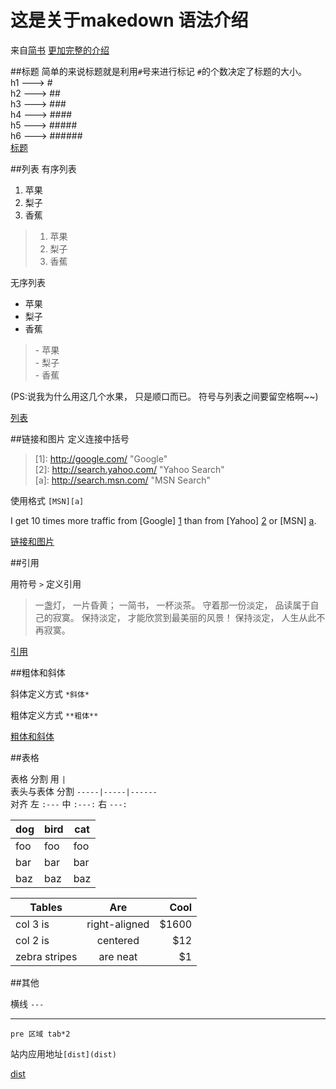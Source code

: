 # 这是关于makedown 语法介绍
来自[简书](http://www.jianshu.com/p/q81RER)   [更加完整的介绍](http://wowubuntu.com/markdown/)

##标题
简单的来说标题就是利用`#`号来进行标记 `#`的个数决定了标题的大小。
<br>h1 ---> \# 
<br>h2 ---> \#\#
<br>h3 ---> \#\#\#
<br>h4 ---> \#\#\#\#
<br>h5 ---> \#\#\#\#\#
<br>h6 ---> \#\#\#\#\#\#
<br>
[标题](http://ww4.sinaimg.cn/large/687afc7fjw1dzs5crii94j.jpg)

##列表
有序列表<br>
1. 苹果<br>
2. 梨子<br>
3. 香蕉<br>

>1. 苹果<br>
>2. 梨子<br>
>3. 香蕉<br>

无序列表
- 苹果<br>
- 梨子<br>
- 香蕉<br>

>\- 苹果<br>
>\- 梨子<br>
>\- 香蕉<br>

\(PS:说我为什么用这几个水果， 只是顺口而已。 符号与列表之间要留空格啊~~\)

[列表](http://ww1.sinaimg.cn/large/687afc7fjw1dzs56gavuzj.jpg)

##链接和图片
定义连接中括号
>\[1]: http://google.com/        "Google" <br>
>\[2]: http://search.yahoo.com/  "Yahoo Search" <br>
>\[a]: http://search.msn.com/    "MSN Search" <br>

使用格式 `[MSN][a]` <br>

I get 10 times more traffic from [Google] [1] than from
[Yahoo] [2] or [MSN] [a].

[1]: http://google.com/        "Google"
[2]: http://search.yahoo.com/  "Yahoo Search"
[a]: http://search.msn.com/    "MSN Search"
  
[链接和图片](http://ww3.sinaimg.cn/large/687afc7fjw1dzs5i4iw3uj.jpg)

##引用

用符号 `>` 定义引用

>一盏灯， 一片昏黄； 一简书， 一杯淡茶。 守着那一份淡定， 品读属于自己的寂寞。
> 保持淡定， 才能欣赏到最美丽的风景！ 保持淡定， 人生从此不再寂寞。

[引用](http://ww3.sinaimg.cn/large/687afc7fjw1dzs5oehlj5j.jpg)

##粗体和斜体

斜体定义方式
`*斜体*` 

粗体定义方式
`**粗体**`


[粗体和斜体](http://ww4.sinaimg.cn/large/687afc7fjw1dzs5qrr3jcj.jpg)


##表格

表格 分割 用 `|` <br>
表头与表体 分割 `-----|-----|------` <br>
对齐  左 `:---`  中 `:---:`  右 `---:` <br>

dog | bird | cat
----|------|----
foo | foo  | foo
bar | bar  | bar
baz | baz  | baz

| Tables        | Are           | Cool  |
| ------------- |:-------------:| -----:|
| col 3 is      | right-aligned | $1600 |
| col 2 is      | centered      |   $12 |
| zebra stripes | are neat      |    $1 |

##其他

横线 `---`

---

    pre 区域 tab*2

站内应用地址`[dist](dist)`

[dist](dist)
